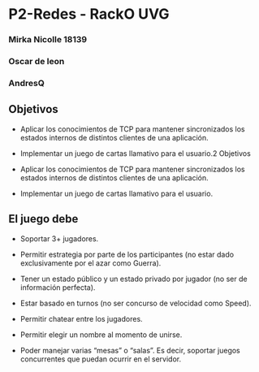 # P2-Redes - RackO UVG

### Mirka Nicolle 18139
### Oscar de leon
### AndresQ

## Objetivos
- Aplicar los conocimientos de TCP para mantener sincronizados los estados internos de
distintos clientes de una aplicación.

- Implementar un juego de cartas llamativo para el usuario.2 Objetivos

- Aplicar los conocimientos de TCP para mantener sincronizados los estados internos de
distintos clientes de una aplicación.

- Implementar un juego de cartas llamativo para el usuario.


## El juego debe

- Soportar 3+ jugadores.

- Permitir estrategia por parte de los participantes (no estar dado exclusivamente por el azar
como Guerra).

- Tener un estado público y un estado privado por jugador (no ser de información perfecta).

- Estar basado en turnos (no ser concurso de velocidad como Speed).

- Permitir chatear entre los jugadores.

- Permitir elegir un nombre al momento de unirse.

- Poder manejar varias “mesas” o “salas”. Es decir, soportar juegos concurrentes que puedan
ocurrir en el servidor.
